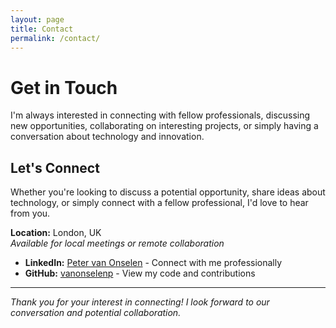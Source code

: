 ```yaml
---
layout: page
title: Contact
permalink: /contact/
---
```


# Get in Touch

I'm always interested in connecting with fellow professionals, discussing new opportunities, collaborating on interesting projects, or simply having a conversation about technology and innovation.

## Let's Connect

Whether you're looking to discuss a potential opportunity, share ideas about technology, or simply connect with a fellow professional, I'd love to hear from you. 

**Location:** London, UK  
*Available for local meetings or remote collaboration*

- **LinkedIn:** [Peter van Onselen](https://linkedin.com/in/peter-van-onselen-a46b1b2b) - Connect with me professionally
- **GitHub:** [vanonselenp](https://github.com/vanonselenp) - View my code and contributions

---

*Thank you for your interest in connecting! I look forward to our conversation and potential collaboration.*
